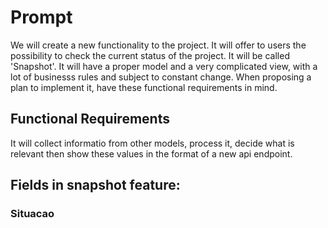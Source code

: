 # Prompt
We will create a new functionality to the project. It will offer to users the possibility
to check the current status of the project. It will be called 'Snapshot'. It will have a proper model and a very complicated view, with a lot of businesss rules and subject to constant change. When proposing a plan to implement it, have these functional requirements in mind.

## Functional Requirements
It will collect informatio  from other models, process it, decide what is relevant then show these values in the format of a new api endpoint.

## Fields in snapshot feature:
### Situacao


###